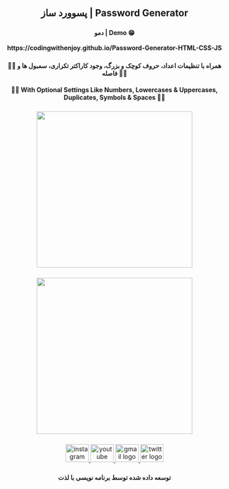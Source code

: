 <h2 align="center">پسوورد ساز | Password Generator</h2>

###

<h4 align="center">دمو | Demo 😁<br><br>https://codingwithenjoy.github.io/Password-Generator-HTML-CSS-JS</h4>

###

<h4 align="center">🤩🚀  همراه با تنظیمات اعداد، حروف کوچک و بزرگ، وجود کاراکتر تکراری، سمبول ها و فاصله  🚀🤩</h4>
<h4 align="center">🤩🚀  With Optional Settings Like Numbers, Lowercases & Uppercases, Duplicates, Symbols & Spaces  🚀🤩</h4>

###

<p align="left"></p>

###

<p align="left"></p>

###

<div align="center">
  <img height="350" src="https://user-images.githubusercontent.com/113675029/224549397-d0e80dbe-e930-47dd-a8db-4aa007fce211.png"  />
</div>

###

<p align="left"></p>

###

<div align="center">
  <img height="350" src="https://user-images.githubusercontent.com/113675029/224549418-c57d4ea6-cbe6-4cd0-afb6-755a6abffd0d.png"  />
</div>

###

<p align="left"></p>

###

<p align="left"></p>

###

<div align="center">
  <a href="https://www.instagram.com/codingwithenjoy/" target="_blank">
    <img src="https://raw.githubusercontent.com/maurodesouza/profile-readme-generator/master/src/assets/icons/social/instagram/default.svg" width="52" height="40" alt="instagram logo"  />
  </a>
  <a href="https://www.youtube.com/@codingwithenjoy" target="_blank">
    <img src="https://raw.githubusercontent.com/maurodesouza/profile-readme-generator/master/src/assets/icons/social/youtube/default.svg" width="52" height="40" alt="youtube logo"  />
  </a>
  <a href="mailto:codingwithenjoy@gmail.com" target="_blank">
    <img src="https://raw.githubusercontent.com/maurodesouza/profile-readme-generator/master/src/assets/icons/social/gmail/default.svg" width="52" height="40" alt="gmail logo"  />
  </a>
  <a href="https://twitter.com/codingwithenjoy" target="_blank">
    <img src="https://raw.githubusercontent.com/maurodesouza/profile-readme-generator/master/src/assets/icons/social/twitter/default.svg" width="52" height="40" alt="twitter logo"  />
  </a>
</div>

###

<p align="left"></p>

###

<h4 align="center">توسعه داده شده توسط برنامه نویسی با لذت</h4>

###
